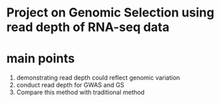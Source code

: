 # Project on Genomic Selection using read depth of RNA-seq data

# main points
1. demonstrating read depth could reflect genomic variation
2. conduct read depth for GWAS and GS
3. Compare this method with traditional method



